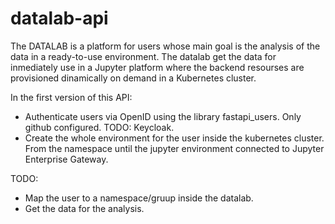 # datalab-api

The DATALAB is a platform for users whose main goal is the analysis of the data in a ready-to-use environment.
The datalab get the data for inmediately use in a Jupyter platform where the backend resourses are provisioned dinamically on demand in a Kubernetes cluster.

In the first version of this API:

- Authenticate users via OpenID using the library fastapi_users. Only github configured.
  TODO: Keycloak. 
- Create the whole environment for the user inside the kubernetes cluster. From the namespace until the jupyter environment connected to Jupyter Enterprise Gateway.

TODO:
- Map the user to a namespace/gruup inside the datalab.
- Get the data for the analysis.
